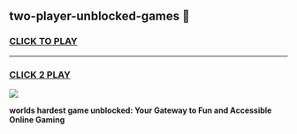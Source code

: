 
## two-player-unblocked-games 👋
<h3>
<a href="https://premium.freeplayer.one?title=two-player-unblocked-games&ref=14F">CLICK TO PLAY</a></h3>
<hr>

<h3>
<a href="https://premium.freeplayer.one?title=two-player-unblocked-games&ref=14F">CLICK 2 PLAY</a>
  
</h3>

<a href="https://premium.freeplayer.one?title=two-player-unblocked-games&ref=12F/"><img src="https://clearcache.store/games.png"></a>


**worlds hardest game unblocked: Your Gateway to Fun and Accessible Online Gaming**
